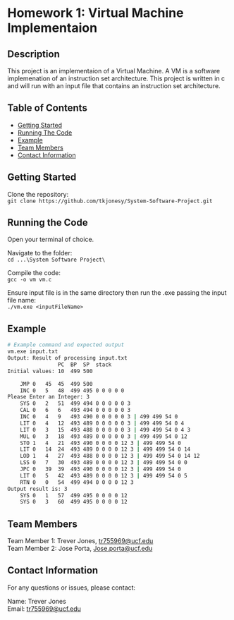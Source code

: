 # Homework 1: Virtual Machine Implementaion

## Description
This project is an implementaion of a Virtual Machine. A VM is a software implemenation of an instruction set architecture. This project is written in c and will run with an input file that contains an instruction set architecture. 

## Table of Contents

- [Getting Started](#getting-started)
- [Running The Code](#running-the-code)
- [Example](#example)
- [Team Members](#team-members)
- [Contact Information](#contact-information)

## Getting Started

Clone the repository:<br>
`git clone https://github.com/tkjonesy/System-Software-Project.git`


## Running the Code

Open your terminal of choice.<br>

Navigate to the folder: <br>
`cd ...\System Software Project\`

Compile the code:<br>
`gcc -o vm vm.c`

Ensure input file is in the same directory then run the .exe passing the input file name:<br>
`./vm.exe <inputFileName>`

## Example

```bash
# Example command and expected output
vm.exe input.txt
Output: Result of processing input.txt
				PC	BP	SP	stack
Initial values:	10	499	500

	JMP	0	45	45	499	500	
	INC	0	5	48	499	495	0 0 0 0 0 
Please Enter an Integer: 3
	SYS	0	2	51	499	494	0 0 0 0 0 3 
	CAL	0	6	6	493	494	0 0 0 0 0 3 
	INC	0	4	9	493	490	0 0 0 0 0 3 | 499 499 54 0 
	LIT	0	4	12	493	489	0 0 0 0 0 3 | 499 499 54 0 4 
	LIT	0	3	15	493	488	0 0 0 0 0 3 | 499 499 54 0 4 3 
	MUL	0	3	18	493	489	0 0 0 0 0 3 | 499 499 54 0 12 
	STO	1	4	21	493	490	0 0 0 0 12 3 | 499 499 54 0 
	LIT	0	14	24	493	489	0 0 0 0 12 3 | 499 499 54 0 14 
	LOD	1	4	27	493	488	0 0 0 0 12 3 | 499 499 54 0 14 12 
	LSS	0	7	30	493	489	0 0 0 0 12 3 | 499 499 54 0 0 
	JPC	0	39	39	493	490	0 0 0 0 12 3 | 499 499 54 0 
	LIT	0	5	42	493	489	0 0 0 0 12 3 | 499 499 54 0 5 
	RTN	0	0	54	499	494	0 0 0 0 12 3 
Output result is: 3
	SYS	0	1	57	499	495	0 0 0 0 12 
	SYS	0	3	60	499	495	0 0 0 0 12 
```

## Team Members

Team Member 1: Trever Jones, tr755969@ucf.edu<br>
Team Member 2: Jose Porta, Jose.porta@ucf.edu<br>

## Contact Information
For any questions or issues, please contact:

Name: Trever Jones<br>
Email: tr755969@ucf.edu


